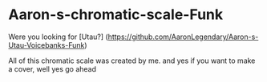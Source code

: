 # Aaron-s-chromatic-scale-Funk
Were you looking for
[Utau?] (https://github.com/AaronLegendary/Aaron-s-Utau-Voicebanks-Funk)

All of this chromatic scale was created by me. and yes if you want to make a cover, well yes go ahead
